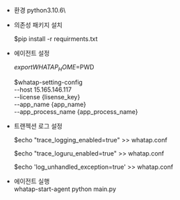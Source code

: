 
- 환경
  python3.10.6\

- 의존성 패키지 설치

  $pip install -r requirments.txt

- 에이전트 설정

  $export WHATAP_HOME=$PWD

  $whatap-setting-config \
  --host 15.165.146.117 \
  --license {lisense_key} \
  --app_name {app_name} \
  --app_process_name {app_process_name}


- 트랜젝션 로그 설정
  
  $echo "trace_logging_enabled=true" >> whatap.conf

  $echo "trace_loguru_enabled=true" >> whatap.conf
  
  $echo 'log_unhandled_exception=true' >> whatap.conf


- 에이전트 실행\
  whatap-start-agent python main.py
